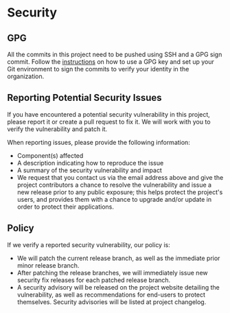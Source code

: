 # Security

## GPG

All the commits in this project need to be pushed using SSH and a GPG sign commit. Follow the [instructions](https://github.com/Minnek-Digital-Studio/minnek-gpg-signin-key) on how to use a GPG key and set up your Git environment to sign the commits to verify your identity in the organization.

## Reporting Potential Security Issues

If you have encountered a potential security vulnerability in this project, please report it or create a pull request to fix it. We will work with you to verify the vulnerability and patch it.

When reporting issues, please provide the following information:

* Component(s) affected
* A description indicating how to reproduce the issue
* A summary of the security vulnerability and impact
* We request that you contact us via the email address above and give the project contributors a chance to resolve the vulnerability and issue a new release prior to any public exposure; this helps protect the project's users, and provides them with a chance to upgrade and/or update in order to protect their applications.

## Policy

If we verify a reported security vulnerability, our policy is:

* We will patch the current release branch, as well as the immediate prior minor release branch.
* After patching the release branches, we will immediately issue new security fix releases for each patched release branch.
* A security advisory will be released on the project website detailing the vulnerability, as well as recommendations for end-users to protect themselves. Security advisories will be listed at project changelog.